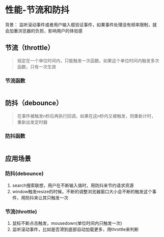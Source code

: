 # 性能-节流和防抖

背景： 监听滚动事件或者用户输入框验证事件，如果事件处理没有频率限制，就会加重浏览器的负担，影响用户的体验感

## 节流（throttle）
> 规定在一个单位时间内，只能触发一次函数。如果这个单位时间内触发多次函数，只有一次生效
### 节流函数
```javascript
```

## 防抖（debounce）
> 在事件被触发n秒后再执行回调，如果在这n秒内又被触发，则重新计时，重新出发定时器
### 防抖函数
```javascript
```

## 应用场景
### 防抖(debounce)
1. search搜索联想，用户在不断输入值时，用防抖来节约请求资源
2. window触发resize的时候，不断的调整浏览器窗口大小会不断的触发这个事件，用防抖来让其只触发一次

### 节流(throttle)
1. 鼠标不断点击触发，mousedown(单位时间内只触发一次)
2. 监听滚动事件，比如是否滑到底部自动加载更多，用throttle来判断

